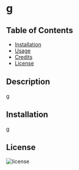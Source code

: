 # g
  ## Table of Contents
- [Installation](#installation)
- [Usage](#usage)
- [Credits](#credits)
- [License](#license)
  
## Description
g


## Installation
g






















  ## License
  ![license](https://img.shields.io/badge/license-MIT-blue.svg)
  